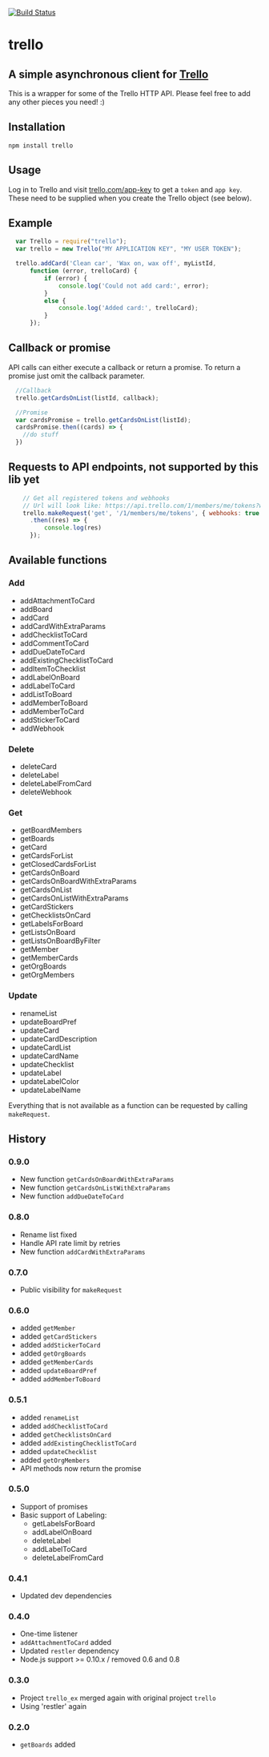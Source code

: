 [![Build Status](https://travis-ci.org/norberteder/trello.svg?branch=master)](https://travis-ci.org/norberteder/trello)

# trello
## A simple asynchronous client for [Trello](http://www.trello.com)

This is a wrapper for some of the Trello HTTP API. Please feel free to add any other pieces you need! :)

## Installation
    npm install trello

## Usage
Log in to Trello and visit [trello.com/app-key](https://trello.com/app-key) to get a `token` and `app key`. These need to be supplied when you create the Trello object (see below).

## Example
```javascript
  var Trello = require("trello");
  var trello = new Trello("MY APPLICATION KEY", "MY USER TOKEN");

  trello.addCard('Clean car', 'Wax on, wax off', myListId,
      function (error, trelloCard) {
          if (error) {
              console.log('Could not add card:', error);
          }
          else {
              console.log('Added card:', trelloCard);
          }
      });
```

## Callback or promise
API calls can either execute a callback or return a promise. To return a promise just omit the callback parameter.

```javascript
  //Callback
  trello.getCardsOnList(listId, callback);

  //Promise
  var cardsPromise = trello.getCardsOnList(listId);
  cardsPromise.then((cards) => {
    //do stuff
  })
```

## Requests to API endpoints, not supported by this lib yet

```javascript
    // Get all registered tokens and webhooks
    // Url will look like: https://api.trello.com/1/members/me/tokens?webhooks=true&key=YOURKEY&token=YOURTOKEN
    trello.makeRequest('get', '/1/members/me/tokens', { webhooks: true })
      .then((res) => {
          console.log(res)
      });
```

## Available functions

### Add

* addAttachmentToCard 
* addBoard 
* addCard 
* addCardWithExtraParams 
* addChecklistToCard 
* addCommentToCard 
* addDueDateToCard 
* addExistingChecklistToCard 
* addItemToChecklist 
* addLabelOnBoard 
* addLabelToCard 
* addListToBoard 
* addMemberToBoard 
* addMemberToCard 
* addStickerToCard 
* addWebhook 

### Delete

* deleteCard 
* deleteLabel 
* deleteLabelFromCard 
* deleteWebhook 

### Get

* getBoardMembers 
* getBoards 
* getCard 
* getCardsForList 
* getClosedCardsForList
* getCardsOnBoard 
* getCardsOnBoardWithExtraParams 
* getCardsOnList
* getCardsOnListWithExtraParams
* getCardStickers
* getChecklistsOnCard 
* getLabelsForBoard 
* getListsOnBoard 
* getListsOnBoardByFilter 
* getMember 
* getMemberCards 
* getOrgBoards 
* getOrgMembers 

### Update

* renameList 
* updateBoardPref 
* updateCard 
* updateCardDescription 
* updateCardList 
* updateCardName 
* updateChecklist 
* updateLabel 
* updateLabelColor 
* updateLabelName 

Everything that is not available as a function can be requested by calling `makeRequest`.

## History

### 0.9.0

* New function `getCardsOnBoardWithExtraParams`
* New function `getCardsOnListWithExtraParams`
* New function `addDueDateToCard`

### 0.8.0

* Rename list fixed
* Handle API rate limit by retries 
* New function `addCardWithExtraParams` 

### 0.7.0

* Public visibility for `makeRequest`

### 0.6.0

* added `getMember`
* added `getCardStickers`
* added `addStickerToCard`
* added `getOrgBoards`
* added `getMemberCards`
* added `updateBoardPref`
* added `addMemberToBoard`

### 0.5.1

* added `renameList`
* added `addChecklistToCard`
* added `getChecklistsOnCard`
* added `addExistingChecklistToCard`
* added `updateChecklist`
* added `getOrgMembers`
* API methods now return the promise

### 0.5.0

* Support of promises
* Basic support of Labeling:
  * getLabelsForBoard
  * addLabelOnBoard
  * deleteLabel
  * addLabelToCard
  * deleteLabelFromCard

### 0.4.1

* Updated dev dependencies

### 0.4.0

* One-time listener
* `addAttachmentToCard` added
* Updated `restler` dependency
* Node.js support >= 0.10.x / removed 0.6 and 0.8

### 0.3.0

* Project `trello_ex` merged again with original project `trello`
* Using 'restler' again

### 0.2.0

* `getBoards` added

